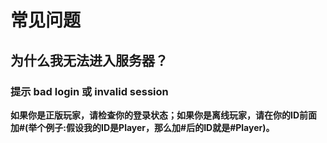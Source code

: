 # 常见问题
## 为什么我无法进入服务器？
### 提示 bad login 或 invalid session 
**如果你是正版玩家，请检查你的登录状态；如果你是离线玩家，请在你的ID前面加#(举个例子:假设我的ID是Player，那么加#后的ID就是#Player)。**